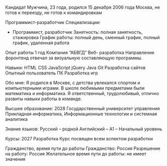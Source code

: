 Кандидат 
Мужчина, 23 года, родился 15 декабря 2006 года
Москва, не готов к переезду, не готов к командировкам 

Программист-разработчик
Специализации:
- Программист, разработчик
Занятность: полная занятность, стажировка
График работы: полный день, сменный график, полный график, удаленная работа

Опыт работы 1 год 
Компания “АБВГД” 
Веб- разработка
Направление форонтенд отвечал за визуальную составляющую программы.

Навыки:
HTML    CSS    JavaScript     jQuery     Java     Git    Разработка сайтов    Опытный пользователь ПК    Разработка игр

Обо мне: 
Я родился в Москве, с детства увлекался спортом и компьютерными играми. В школе любимыми предметами были математика и информатика. Я ответственный, трудолюбивый, отлично развиты навыки работы в команде. 

Высшее образование: 
2028      Государственный университет управления 
          Прикладная информатика, Информационные технологии и системная аналитика

Знание языков: 
Русский – родной
Английский – A1 – Начальный уровень

Курсы:
2027      Разработка
          Курс посвящен всем аспектом разработки 

Гражданство, время пути до работы 
Гражданство: Россия 
Разрешение на работу: Россия
Желательное время пути до работы: не имеет значения 




